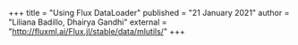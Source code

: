 +++
title = "Using Flux DataLoader"
published = "21 January 2021"
author = "Liliana Badillo, Dhairya Gandhi"
external = "http://fluxml.ai/Flux.jl/stable/data/mlutils/"
+++
